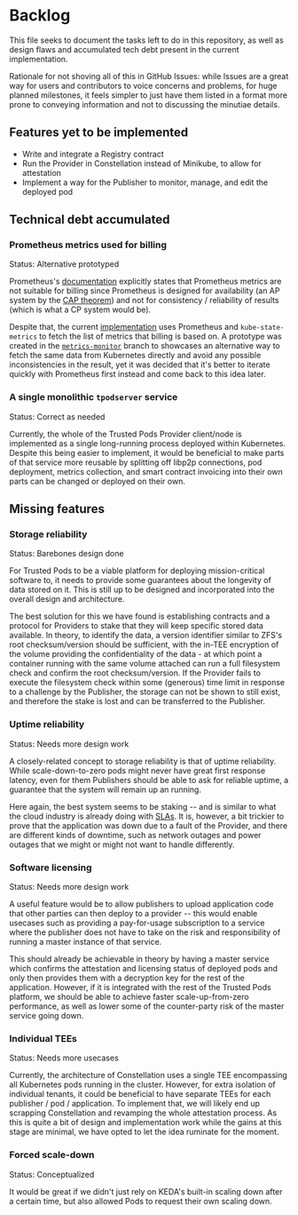 # Backlog

This file seeks to document the tasks left to do in this repository, as well as design flaws and accumulated tech debt present in the current implementation. 

Rationale for not shoving all of this in GitHub Issues: while Issues are a great way for users and contributors to voice concerns and problems, for huge planned milestones, it feels simpler to just have them listed in a format more prone to conveying information and not to discussing the minutiae details.

## Features yet to be implemented

* Write and integrate a Registry contract
* Run the Provider in Constellation instead of Minikube, to allow for attestation
* Implement a way for the Publisher to monitor, manage, and edit the deployed pod

## Technical debt accumulated

### Prometheus metrics used for billing

Status: Alternative prototyped

Prometheus's [documentation](https://prometheus.io/docs/introduction/overview/#when-does-it-not-fit) explicitly states that Prometheus metrics are not suitable for billing since Prometheus is designed for availability (an AP system by the [CAP theorem](https://en.wikipedia.org/wiki/CAP_theorem)) and not for consistency / reliability of results (which is what a CP system would be).

Despite that, the current [implementation](../pkg/prometheus/) uses Prometheus and `kube-state-metrics` to fetch the list of metrics that billing is based on. A prototype was created in the [`metrics-monitor`](https://github.com/comrade-coop/trusted-pods/tree/metrics-monitor) branch to showcases an alternative way to fetch the same data from Kubernetes directly and avoid any possible inconsistencies in the result, yet it was decided that it's better to iterate quickly with Prometheus first instead and come back to this idea later.

### A single monolithic `tpodserver` service

Status: Correct as needed

Currently, the whole of the Trusted Pods Provider client/node is implemented as a single long-running process deployed within Kubernetes. Despite this being easier to implement, it would be beneficial to make parts of that service more reusable by splitting off libp2p connections, pod deployment, metrics collection, and smart contract invoicing into their own parts can be changed or deployed on their own.

## Missing features

### Storage reliability

Status: Barebones design done

For Trusted Pods to be a viable platform for deploying mission-critical software to, it needs to provide some guarantees about the longevity of data stored on it. This is still up to be designed and incorporated into the overall design and architecture.

The best solution for this we have found is establishing contracts and a protocol for Providers to stake that they will keep specific stored data available. In theory, to identify the data, a version identifier similar to ZFS's root checksum/version should be sufficient, with the in-TEE encryption of the volume providing the confidentiality of the data - at which point a container running with the same volume attached can run a full filesystem check and confirm the root checksum/version. If the Provider fails to execute the filesystem check within some (generous) time limit in response to a challenge by the Publisher, the storage can not be shown to still exist, and therefore the stake is lost and can be transferred to the Publisher.

### Uptime reliability

Status: Needs more design work

A closely-related concept to storage reliability is that of uptime reliability. While scale-down-to-zero pods might never have great first response latency, even for them Publishers should be able to ask for reliable uptime, a guarantee that the system will remain up an running.

Here again, the best system seems to be staking -- and is similar to what the cloud industry is already doing with [SLAs](https://en.wikipedia.org/wiki/Service-level_agreement). It is, however, a bit trickier to prove that the application was down due to a fault of the Provider, and there are different kinds of downtime, such as network outages and power outages that we might or might not want to handle differently.

### Software licensing

Status: Needs more design work

A useful feature would be to allow publishers to upload application code that other parties can then deploy to a provider -- this would enable usecases such as providing a pay-for-usage subscription to a service where the publisher does not have to take on the risk and responsibility of running a master instance of that service.

This should already be achievable in theory by having a master service which confirms the attestation and licensing status of deployed pods and only then provides them with a decryption key for the rest of the application. However, if it is integrated with the rest of the Trusted Pods platform, we should be able to achieve faster scale-up-from-zero performance, as well as lower some of the counter-party risk of the master service going down.

### Individual TEEs

Status: Needs more usecases

Currently, the architecture of Constellation uses a single TEE encompassing all Kubernetes pods running in the cluster. However, for extra isolation of individual tenants, it could be beneficial to have separate TEEs for each publisher / pod / application. To implement that, we will likely end up scrapping Constellation and revamping the whole attestation process. As this is quite a bit of design and implementation work while the gains at this stage are minimal, we have opted to let the idea ruminate for the moment.

### Forced scale-down

Status: Conceptualized

It would be great if we didn't just rely on KEDA's built-in scaling down after a certain time, but also allowed Pods to request their own scaling down.
